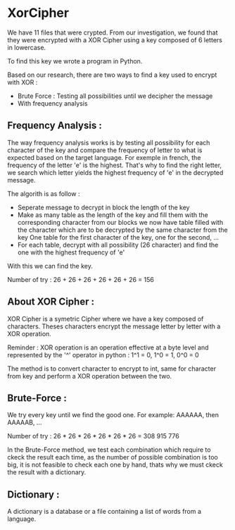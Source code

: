 
# XorCipher

We have 11 files that were crypted. From our investigation, we found that they were encrypted with a XOR Cipher using a key composed of 6 letters in lowercase.

To find this key we wrote a program in Python.

Based on our research, there are two ways to find a key used to encrypt with XOR :

  - Brute Force : Testing all possibilities until we decipher the message
  - With frequency analysis



## Frequency Analysis :

The way frequency analysis works is by testing all possibility for each character of the key and compare the frequency of letter to what is expected based on the target language.
For exemple in french, the frequency of the letter 'e' is the highest. That's why to find the right letter, we search which letter yields the highest frequency of 'e' in the decrypted message.

The algorith is as follow :

  - Seperate message to decrypt in block the length of the key
  - Make as many table as the length of the key and fill them with the corresponding character from our blocks
      we now have table filled with the character which are to be decrypted by the same character from the key
      One table for the first character of the key, one for the second, ...
  - For each table, decrypt with all possibility (26 character) and find the one with the highest frequency of 'e'

With this we can find the key.

Number of try : 26 + 26 + 26 + 26 + 26 + 26 = 156


## About XOR Cipher :

XOR Cipher is a symetric Cipher where we have a key composed of characters. Theses characters encrypt the message letter by letter with a XOR operation.

Reminder : XOR operation is an operation effective at a byte level and represented by the '^' operator in python : 
1^1 = 0, 1^0 = 1, 0^0 = 0

The method is to convert character to encrypt to int, same for character from key and perform a XOR operation between the two.



## Brute-Force :

We try every key until we find the good one. For example: AAAAAA, then AAAAAB, ...

Number of try : 26 * 26 * 26 * 26 * 26 * 26 = 308 915 776


In the Brute-Force method, we test each combination which require to ckeck the result each time, as the number of possible combination is too big, it is not feasible to check each one by hand, thats why we must ckeck the result with a dictionary.



## Dictionary :

A dictionary is a database or a file containing a list of words from a language.


